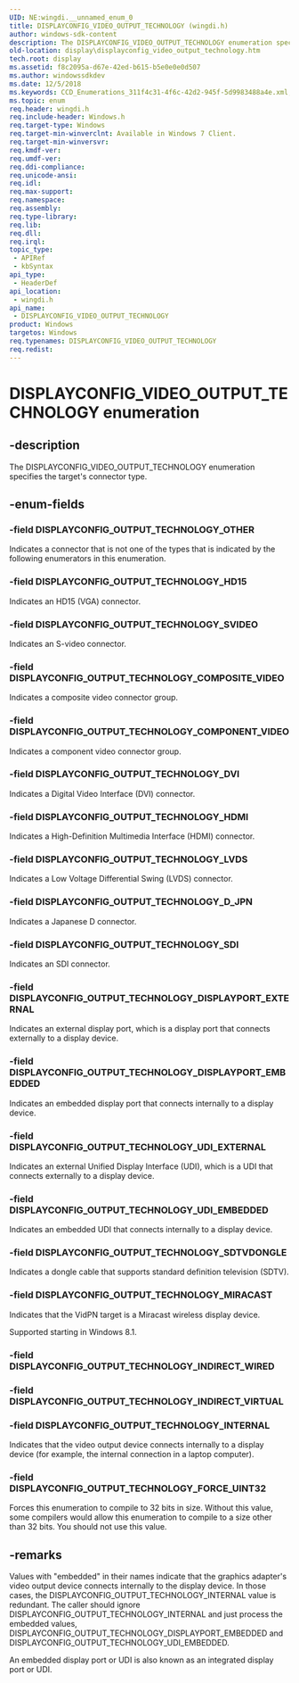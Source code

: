 ```yaml
---
UID: NE:wingdi.__unnamed_enum_0
title: DISPLAYCONFIG_VIDEO_OUTPUT_TECHNOLOGY (wingdi.h)
author: windows-sdk-content
description: The DISPLAYCONFIG_VIDEO_OUTPUT_TECHNOLOGY enumeration specifies the target's connector type.
old-location: display\displayconfig_video_output_technology.htm
tech.root: display
ms.assetid: f8c2095a-d67e-42ed-b615-b5e0e0e0d507
ms.author: windowssdkdev
ms.date: 12/5/2018
ms.keywords: CCD_Enumerations_311f4c31-4f6c-42d2-945f-5d9983488a4e.xml, DISPLAYCONFIG_OUTPUT_TECHNOLOGY_COMPONENT_VIDEO, DISPLAYCONFIG_OUTPUT_TECHNOLOGY_COMPOSITE_VIDEO, DISPLAYCONFIG_OUTPUT_TECHNOLOGY_DISPLAYPORT_EMBEDDED, DISPLAYCONFIG_OUTPUT_TECHNOLOGY_DISPLAYPORT_EXTERNAL, DISPLAYCONFIG_OUTPUT_TECHNOLOGY_DVI, DISPLAYCONFIG_OUTPUT_TECHNOLOGY_D_JPN, DISPLAYCONFIG_OUTPUT_TECHNOLOGY_FORCE_UINT32, DISPLAYCONFIG_OUTPUT_TECHNOLOGY_HD15, DISPLAYCONFIG_OUTPUT_TECHNOLOGY_HDMI, DISPLAYCONFIG_OUTPUT_TECHNOLOGY_INTERNAL, DISPLAYCONFIG_OUTPUT_TECHNOLOGY_LVDS, DISPLAYCONFIG_OUTPUT_TECHNOLOGY_MIRACAST, DISPLAYCONFIG_OUTPUT_TECHNOLOGY_OTHER, DISPLAYCONFIG_OUTPUT_TECHNOLOGY_SDI, DISPLAYCONFIG_OUTPUT_TECHNOLOGY_SDTVDONGLE, DISPLAYCONFIG_OUTPUT_TECHNOLOGY_SVIDEO, DISPLAYCONFIG_OUTPUT_TECHNOLOGY_UDI_EMBEDDED, DISPLAYCONFIG_OUTPUT_TECHNOLOGY_UDI_EXTERNAL, DISPLAYCONFIG_VIDEO_OUTPUT_TECHNOLOGY, DISPLAYCONFIG_VIDEO_OUTPUT_TECHNOLOGY enumeration [Display Devices], display.displayconfig_video_output_technology, wingdi/DISPLAYCONFIG_OUTPUT_TECHNOLOGY_COMPONENT_VIDEO, wingdi/DISPLAYCONFIG_OUTPUT_TECHNOLOGY_COMPOSITE_VIDEO, wingdi/DISPLAYCONFIG_OUTPUT_TECHNOLOGY_DISPLAYPORT_EMBEDDED, wingdi/DISPLAYCONFIG_OUTPUT_TECHNOLOGY_DISPLAYPORT_EXTERNAL, wingdi/DISPLAYCONFIG_OUTPUT_TECHNOLOGY_DVI, wingdi/DISPLAYCONFIG_OUTPUT_TECHNOLOGY_D_JPN, wingdi/DISPLAYCONFIG_OUTPUT_TECHNOLOGY_FORCE_UINT32, wingdi/DISPLAYCONFIG_OUTPUT_TECHNOLOGY_HD15, wingdi/DISPLAYCONFIG_OUTPUT_TECHNOLOGY_HDMI, wingdi/DISPLAYCONFIG_OUTPUT_TECHNOLOGY_INTERNAL, wingdi/DISPLAYCONFIG_OUTPUT_TECHNOLOGY_LVDS, wingdi/DISPLAYCONFIG_OUTPUT_TECHNOLOGY_MIRACAST, wingdi/DISPLAYCONFIG_OUTPUT_TECHNOLOGY_OTHER, wingdi/DISPLAYCONFIG_OUTPUT_TECHNOLOGY_SDI, wingdi/DISPLAYCONFIG_OUTPUT_TECHNOLOGY_SDTVDONGLE, wingdi/DISPLAYCONFIG_OUTPUT_TECHNOLOGY_SVIDEO, wingdi/DISPLAYCONFIG_OUTPUT_TECHNOLOGY_UDI_EMBEDDED, wingdi/DISPLAYCONFIG_OUTPUT_TECHNOLOGY_UDI_EXTERNAL, wingdi/DISPLAYCONFIG_VIDEO_OUTPUT_TECHNOLOGY
ms.topic: enum
req.header: wingdi.h
req.include-header: Windows.h
req.target-type: Windows
req.target-min-winverclnt: Available in Windows 7 Client.
req.target-min-winversvr: 
req.kmdf-ver: 
req.umdf-ver: 
req.ddi-compliance: 
req.unicode-ansi: 
req.idl: 
req.max-support: 
req.namespace: 
req.assembly: 
req.type-library: 
req.lib: 
req.dll: 
req.irql: 
topic_type:
 - APIRef
 - kbSyntax
api_type:
 - HeaderDef
api_location:
 - wingdi.h
api_name:
 - DISPLAYCONFIG_VIDEO_OUTPUT_TECHNOLOGY
product: Windows
targetos: Windows
req.typenames: DISPLAYCONFIG_VIDEO_OUTPUT_TECHNOLOGY
req.redist: 
---
```


# DISPLAYCONFIG_VIDEO_OUTPUT_TECHNOLOGY enumeration


## -description


The DISPLAYCONFIG_VIDEO_OUTPUT_TECHNOLOGY enumeration specifies the target's connector type.


## -enum-fields




### -field DISPLAYCONFIG_OUTPUT_TECHNOLOGY_OTHER

Indicates a connector that is not one of the types that is indicated by the following enumerators in this enumeration.


### -field DISPLAYCONFIG_OUTPUT_TECHNOLOGY_HD15

Indicates an HD15 (VGA) connector.


### -field DISPLAYCONFIG_OUTPUT_TECHNOLOGY_SVIDEO

Indicates an S-video connector.


### -field DISPLAYCONFIG_OUTPUT_TECHNOLOGY_COMPOSITE_VIDEO

Indicates a composite video connector group.


### -field DISPLAYCONFIG_OUTPUT_TECHNOLOGY_COMPONENT_VIDEO

Indicates a component video connector group.


### -field DISPLAYCONFIG_OUTPUT_TECHNOLOGY_DVI

Indicates a Digital Video Interface (DVI) connector.


### -field DISPLAYCONFIG_OUTPUT_TECHNOLOGY_HDMI

Indicates a High-Definition Multimedia Interface (HDMI) connector.


### -field DISPLAYCONFIG_OUTPUT_TECHNOLOGY_LVDS

Indicates a Low Voltage Differential Swing (LVDS) connector.


### -field DISPLAYCONFIG_OUTPUT_TECHNOLOGY_D_JPN

Indicates a Japanese D connector. 


### -field DISPLAYCONFIG_OUTPUT_TECHNOLOGY_SDI

Indicates an SDI connector.


### -field DISPLAYCONFIG_OUTPUT_TECHNOLOGY_DISPLAYPORT_EXTERNAL

Indicates an external display port, which is a display port that connects externally to a display device.


### -field DISPLAYCONFIG_OUTPUT_TECHNOLOGY_DISPLAYPORT_EMBEDDED

Indicates an embedded display port that connects internally to a display device.


### -field DISPLAYCONFIG_OUTPUT_TECHNOLOGY_UDI_EXTERNAL

Indicates an external Unified Display Interface (UDI), which is a UDI that connects externally to a display device.


### -field DISPLAYCONFIG_OUTPUT_TECHNOLOGY_UDI_EMBEDDED

Indicates an embedded UDI that connects internally to a display device.


### -field DISPLAYCONFIG_OUTPUT_TECHNOLOGY_SDTVDONGLE

Indicates a dongle cable that supports standard definition television (SDTV).


### -field DISPLAYCONFIG_OUTPUT_TECHNOLOGY_MIRACAST

Indicates that the VidPN target is  a Miracast wireless display device.

Supported starting in Windows 8.1.


### -field DISPLAYCONFIG_OUTPUT_TECHNOLOGY_INDIRECT_WIRED


### -field DISPLAYCONFIG_OUTPUT_TECHNOLOGY_INDIRECT_VIRTUAL


### -field DISPLAYCONFIG_OUTPUT_TECHNOLOGY_INTERNAL

Indicates that the video output device connects internally to a display device (for example, the internal connection in a laptop computer).


### -field DISPLAYCONFIG_OUTPUT_TECHNOLOGY_FORCE_UINT32

Forces this enumeration to compile to 32 bits in size. Without this value, some compilers would allow this enumeration to compile to a size other than 32 bits. You should not use this value.


## -remarks



Values with "embedded" in their names indicate that the graphics adapter's video output device connects internally to the display device. In those cases, the DISPLAYCONFIG_OUTPUT_TECHNOLOGY_INTERNAL value is redundant. The caller should ignore DISPLAYCONFIG_OUTPUT_TECHNOLOGY_INTERNAL and just process the embedded values, DISPLAYCONFIG_OUTPUT_TECHNOLOGY_DISPLAYPORT_EMBEDDED and DISPLAYCONFIG_OUTPUT_TECHNOLOGY_UDI_EMBEDDED.

An embedded display port or UDI is also known as an integrated display port or UDI.



